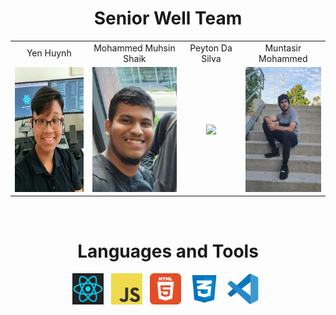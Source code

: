 <h1 align="center"> Senior Well Team </h1>

<table align="center">
  <tr>
    <td align="center">Yen Huynh</td>
    <td align="center">Mohammed Muhsin Shaik</td>
    <td align="center">Peyton Da Silva</td>
    <td align="center">Muntasir Mohammed</td>
  </tr>
  <tr>
    <td align="center"><img height="200" src="../images/peter.jpg"></td>
    <td align="center"><img height="200" src="../images/Muhsin.jpg"></td>
    <td align="center"><img height="200" src="../images/Peyton.jpg"></td>
    <td align="center"><img height="200" src="../images/Muntasir.jpg"></td>
  </tr>
</table>

<br>

<h1 align="center">Languages and Tools</h1>
<p align="center">
  <img height="50" src="../images/react.png"> &nbsp;
  <img height="50" src="../images/JavaScript.png"> &nbsp;
  <img height="50" src="../images/html.png"> &nbsp;
  <img height="50" src="../images/css.png"> &nbsp;
  <img height="50" src="../images/vscode.png"> &nbsp;
</p>
